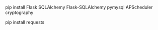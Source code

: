 pip install Flask SQLAlchemy Flask-SQLAlchemy pymysql APScheduler cryptography

<!-- for testing -->
pip install requests
